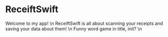 # ReceiftSwift

Welcome to my app! \n
ReceiftSwift is all about scanning your receipts and saving your data about them! \n
Funny word game in title, init? \n
